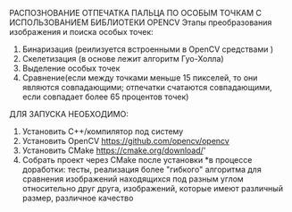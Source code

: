 РАСПОЗНОВАНИЕ ОТПЕЧАТКА ПАЛЬЦА ПО ОСОБЫМ ТОЧКАМ С ИСПОЛЬЗОВАНИЕМ БИБЛИОТЕКИ OPENCV
  Этапы преобразования изображения и поиска особых точек:
  1. Бинаризация (реилизуется встроенными в OpenCV средствами )
  2. Скелетизация (в основе лежит алгоритм Гуо-Холла)
  3. Выделение особых точек
  4. Сравнение(если между точками меньше 15 пикселей, то они являются совпадающими; отпечатки счатаются совпадающими, если совпадает более 65 процентов точек)
  
  ДЛЯ ЗАПУСКА НЕОБХОДИМО:
  1. Установить C++/компилятор под систему
  2. Установить OpenCV https://github.com/opencv/opencv
  3. Установить CMake https://cmake.org/download/'
  4. Собрать проект через CMake после установки
*в процессе доработки: тесты, реализация более "гибкого" алгоритма для сравнения изображений находящихся под разным углом относительно друг друга, изображений, которые имеют различный размер, различное качество
